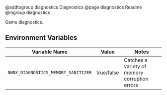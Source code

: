 @addtogroup diagnostics Diagnostics
@page diagnostics Readme
@ingroup diagnostics

Game diagnostics.

## Environment Variables

| Variable Name | Value | Notes |
| -------------   | :----: | ------------------------------------ |
| `NWNX_DIAGNOSTICS_MEMORY_SANITIZER` | true/false | Catches a variety of memory corruption errors |

